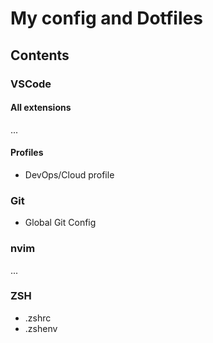 # My config and Dotfiles

## Contents

### VSCode
#### All extensions
...
#### Profiles
- DevOps/Cloud profile


### Git
- Global Git Config

### nvim
...

### ZSH
- .zshrc
- .zshenv

